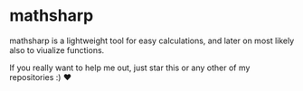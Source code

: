 # mathsharp
mathsharp is a lightweight tool for easy calculations, and later on most likely also to viualize functions.

If you really want to help me out, just star this or any other of my repositories :) ❤️
